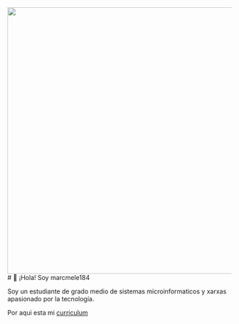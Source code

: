 <img src=https://media1.giphy.com/media/v1.Y2lkPTc5MGI3NjExY2dkNHNwcGc3cG1kcTdyYjBhZmsydHk2anNnZnp0a2FxMDd5eDNhYiZlcD12MV9pbnRlcm5hbF9naWZfYnlfaWQmY3Q9Zw/fmMdxlVwsCmTtA4V6a/giphy.gif width="600">
# 👋 ¡Hola! Soy marcmele184

Soy un estudiante de grado medio de sistemas microinformaticos y xarxas apasionado por la tecnología.

Por aqui esta mi [curriculum](https://www.canva.com/design/DAGQnhis9lo/_pF38JmrcvPhemD-LjN8mw/edit?utm_content=DAGQnhis9lo&utm_campaign=designshare&utm_medium=link2&utm_source=sharebutton) 
